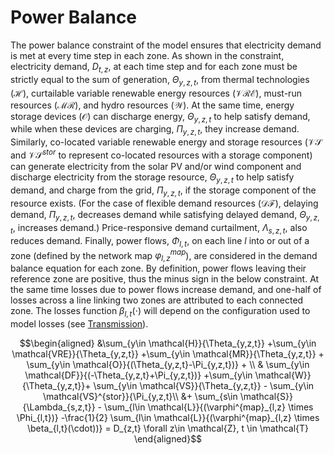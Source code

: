 # Power Balance

The power balance constraint of the model ensures that electricity demand is met at every time step in each zone.
As shown in the constraint, electricity demand, $D_{t,z}$, at each time step and for each zone must be strictly equal to the sum of generation, $\Theta_{y,z,t}$, from thermal technologies ($\mathcal{H}$), curtailable variable renewable energy resources ($\mathcal{VRE}$), must-run resources ($\mathcal{MR}$), and hydro resources ($\mathcal{W}$).
At the same time, energy storage devices ($\mathcal{O}$) can discharge energy, $\Theta_{y,z,t}$ to help satisfy demand, while when these devices are charging, $\Pi_{y,z,t}$, they increase demand.
Similarly, co-located variable renewable energy and storage resources ($\mathcal{VS}$ and $\mathcal{VS}^{stor}$ to represent co-located resources with a storage component) can generate electricity from the solar PV and/or wind component and discharge electricity from the storage resource, $\Theta_{y,z,t}$ to help satisfy demand, and charge from the grid, $\Pi_{y,z,t}$, if the storage component of the resource exists.
(For the case of flexible demand resources ($\mathcal{DF}$), delaying demand, $\Pi_{y,z,t}$, decreases demand while satisfying delayed demand, $\Theta_{y,z,t}$, increases demand.)
Price-responsive demand curtailment, $\Lambda_{s,z,t}$, also reduces demand.
Finally, power flows, $\Phi_{l,t}$, on each line $l$ into or out of a zone (defined by the network map $\varphi^{map}_{l,z}$), are considered in the demand balance equation for each zone.
By definition, power flows leaving their reference zone are positive, thus the minus sign in the below constraint.
At the same time losses due to power flows increase demand, and one-half of losses across a line linking two zones are attributed to each connected zone.
The losses function $\beta_{l,t}(\cdot)$ will depend on the configuration used to model losses (see [Transmission](https://genxproject.github.io/GenX/docs/build/transmission.html)).

```math
\begin{aligned}
&\sum_{y\in \mathcal{H}}{\Theta_{y,z,t}} +\sum_{y\in \mathcal{VRE}}{\Theta_{y,z,t}} +\sum_{y\in \mathcal{MR}}{\Theta_{y,z,t}} + \sum_{y\in \mathcal{O}}{(\Theta_{y,z,t}-\Pi_{y,z,t})} + \\
& \sum_{y\in \mathcal{DF}}{(-\Theta_{y,z,t}+\Pi_{y,z,t})} +\sum_{y\in \mathcal{W}}{\Theta_{y,z,t}}+ \sum_{y\in \mathcal{VS}}{\Theta_{y,z,t}} - \sum_{y\in \mathcal{VS}^{stor}}{\Pi_{y,z,t}\\
&+ \sum_{s\in \mathcal{S}}{\Lambda_{s,z,t}}  - \sum_{l\in \mathcal{L}}{(\varphi^{map}_{l,z} \times \Phi_{l,t})} -\frac{1}{2} \sum_{l\in \mathcal{L}}{(\varphi^{map}_{l,z} \times \beta_{l,t}(\cdot))} = D_{z,t}
 \forall z\in \mathcal{Z},  t \in \mathcal{T}
\end{aligned}
```
